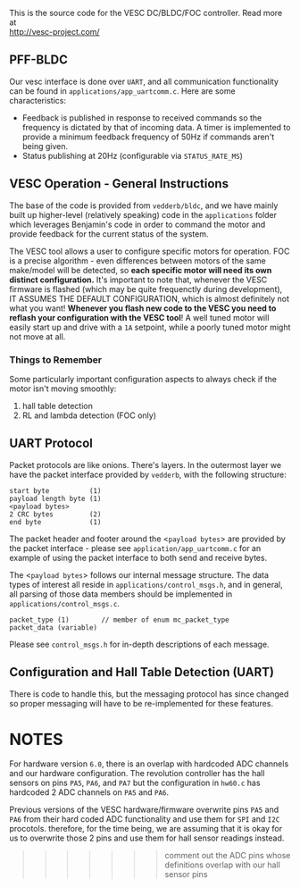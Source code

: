 This is the source code for the VESC DC/BLDC/FOC controller. Read more at  
http://vesc-project.com/

## PFF-BLDC ##

Our vesc interface is done over `UART`, and all communication functionality can be found in `applications/app_uartcomm.c`. Here are some characteristics:

- Feedback is published in response to received commands so the frequency is dictated by that of incoming data. A timer is implemented to provide a minimum feedback frequency of 50Hz if commands aren't being given.
- Status publishing at 20Hz (configurable via `STATUS_RATE_MS`)

## VESC Operation - General Instructions ##

The base of the code is provided from `vedderb/bldc`, and we have mainly built up higher-level (relatively speaking) code in the `applications` folder which leverages Benjamin's code in order to command the motor and provide feedback for the current status of the system.

The VESC tool allows a user to configure specific motors for operation. FOC is a precise algorithm - even differences between motors of the same make/model will be detected, so **each specific motor will need its own distinct configuration.** It's important to note that, whenever the VESC firmware is flashed (which may be quite frequenctly during development), IT ASSUMES THE DEFAULT CONFIGURATION, which is almost definitely not what you want! **Whenever you flash new code to the VESC you need to reflash your configuration with the VESC tool**! A well tuned motor will easily start up and drive with a `1A` setpoint, while a poorly tuned motor might not move at all.

### Things to Remember ###

Some particularly important configuration aspects to always check if the motor isn't moving smoothly:
1. hall table detection
2. RL and lambda detection (FOC only)

## UART Protocol ##

Packet protocols are like onions. There's layers. In the outermost layer we have the packet interface provided by `vedderb`, with the following structure:

```
start byte          (1)
payload length byte (1)
<payload bytes>
2 CRC bytes         (2)
end byte            (1)
```

The packet header and footer around the <`payload bytes`> are provided by the packet interface - please see `application/app_uartcomm.c` for an example of using the packet interface to both send and receive bytes.

The <`payload bytes`> follows our internal message structure. The data types of interest all reside in `applications/control_msgs.h`, and in general, all parsing of those data members should be implemented in `applications/control_msgs.c`.

```
packet_type (1)        // member of enum mc_packet_type
packet_data (variable)
```

Please see `control_msgs.h` for in-depth descriptions of each message.

## Configuration and Hall Table Detection (UART) ##

There is code to handle this, but the messaging protocol has since changed so proper messaging will have to be re-implemented for these features.

# NOTES #

For hardware version `6.0`, there is an overlap with hardcoded ADC channels and our hardware configuration. The revolution controller has the hall sensors on pins
`PA5`, `PA6`, and `PA7` but the configuration in `hw60.c` has hardcoded 2 ADC channels on `PA5` and `PA6`.

Previous versions of the VESC hardware/firmware overwrite pins `PA5` and `PA6` from their hard coded ADC functionality and use them for `SPI` and `I2C` procotols. therefore, for the time being, we are assuming that it is okay for us to overwrite those 2 pins and use them for hall sensor readings instead. 
>>>>>>> comment out the ADC pins whose definitions overlap with our hall sensor pins
